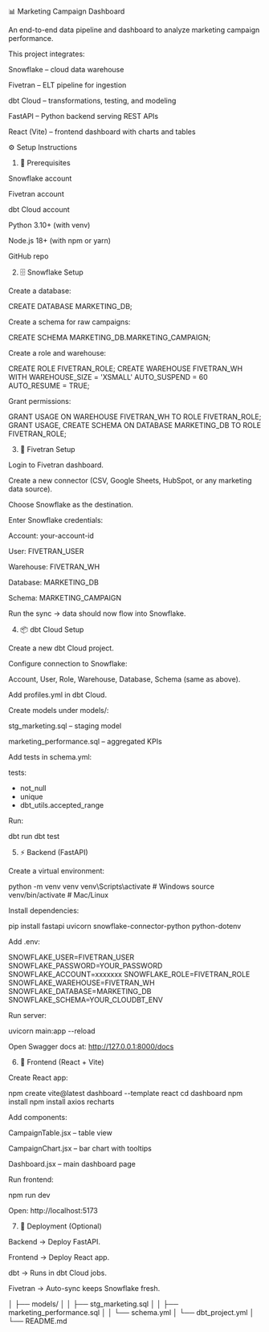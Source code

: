 📊 Marketing Campaign Dashboard

An end-to-end data pipeline and dashboard to analyze marketing campaign performance.

This project integrates:

Snowflake – cloud data warehouse

Fivetran – ELT pipeline for ingestion

dbt Cloud – transformations, testing, and modeling

FastAPI – Python backend serving REST APIs

React (Vite) – frontend dashboard with charts and tables

⚙️ Setup Instructions
1. 🔑 Prerequisites

Snowflake account

Fivetran account

dbt Cloud account

Python 3.10+ (with venv)

Node.js 18+ (with npm or yarn)

GitHub repo 

2. 🗄️ Snowflake Setup

Create a database:

CREATE DATABASE MARKETING_DB;


Create a schema for raw campaigns:

CREATE SCHEMA MARKETING_DB.MARKETING_CAMPAIGN;


Create a role and warehouse:

CREATE ROLE FIVETRAN_ROLE;
CREATE WAREHOUSE FIVETRAN_WH WITH WAREHOUSE_SIZE = 'XSMALL' AUTO_SUSPEND = 60 AUTO_RESUME = TRUE;


Grant permissions:

GRANT USAGE ON WAREHOUSE FIVETRAN_WH TO ROLE FIVETRAN_ROLE;
GRANT USAGE, CREATE SCHEMA ON DATABASE MARKETING_DB TO ROLE FIVETRAN_ROLE;

3. 🔄 Fivetran Setup

Login to Fivetran dashboard.

Create a new connector (CSV, Google Sheets, HubSpot, or any marketing data source).

Choose Snowflake as the destination.

Enter Snowflake credentials:

Account: your-account-id

User: FIVETRAN_USER

Warehouse: FIVETRAN_WH

Database: MARKETING_DB

Schema: MARKETING_CAMPAIGN

Run the sync → data should now flow into Snowflake.

4. 📦 dbt Cloud Setup

Create a new dbt Cloud project.

Configure connection to Snowflake:

Account, User, Role, Warehouse, Database, Schema (same as above).

Add profiles.yml in dbt Cloud.

Create models under models/:

stg_marketing.sql – staging model

marketing_performance.sql – aggregated KPIs

Add tests in schema.yml:

tests:
  - not_null
  - unique
  - dbt_utils.accepted_range


Run:

dbt run
dbt test

5. ⚡ Backend (FastAPI)

Create a virtual environment:

python -m venv venv
venv\Scripts\activate   # Windows
source venv/bin/activate # Mac/Linux


Install dependencies:

pip install fastapi uvicorn snowflake-connector-python python-dotenv


Add .env:

SNOWFLAKE_USER=FIVETRAN_USER
SNOWFLAKE_PASSWORD=YOUR_PASSWORD
SNOWFLAKE_ACCOUNT=xxxxxxx
SNOWFLAKE_ROLE=FIVETRAN_ROLE
SNOWFLAKE_WAREHOUSE=FIVETRAN_WH
SNOWFLAKE_DATABASE=MARKETING_DB
SNOWFLAKE_SCHEMA=YOUR_CLOUDBT_ENV


Run server:

uvicorn main:app --reload


Open Swagger docs at: http://127.0.0.1:8000/docs

6. 🎨 Frontend (React + Vite)

Create React app:

npm create vite@latest dashboard --template react
cd dashboard
npm install
npm install axios recharts


Add components:

CampaignTable.jsx – table view

CampaignChart.jsx – bar chart with tooltips

Dashboard.jsx – main dashboard page

Run frontend:

npm run dev


Open: http://localhost:5173

7. 🚀 Deployment (Optional)

Backend → Deploy FastAPI.

Frontend → Deploy React app.

dbt → Runs in dbt Cloud jobs.

Fivetran → Auto-sync keeps Snowflake fresh.


│   ├── models/
│   │   ├── stg_marketing.sql
│   │   ├── marketing_performance.sql
│   │   └── schema.yml
│   └── dbt_project.yml
│
└── README.md
